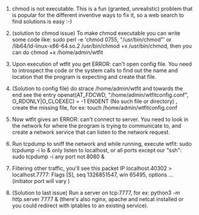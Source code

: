 1. chmod is not executable. This is a fun (granted, unrealistic) problem that is popular for the different inventive ways to fix it, so a web search to find solutions is easy :-)

2. (solution to chmod issue) To make chmod executable you can write some code like: sudo perl -e 'chmod 0755, "/usr/bin/chmod"' or /lib64/ld-linux-x86-64.so.2 /usr/bin/chmod +x /usr/bin/chmod, then you can do chmod +x /home/admin/wtfit

3. Upon execution of wtfit you get ERROR: can't open config file. You need to introspect the code or the system calls to find out the name and location that the program is expecting and create that file.

4. (Solution to config file) do strace /home/admin/wtfit and towards the end see the entry openat(AT_FDCWD, "/home/admin/wtfitconfig.conf", O_RDONLY|O_CLOEXEC) = -1 ENOENT (No such file or directory) , create the missing file, for ex: touch /home/admin/wtfitconfig.conf

5. Now wtfit gives an ERROR: can't connect to server. You need to look in the network for where the program is trying to communicate to, and create a network service that can listen to the network request.

6. Run tcpdump to sniff the network and while running, execute wtfit: sudo tcpdump -i lo & only listen to localhost, or all ports except our "ssh": sudo tcpdump -i any port not 8080 &

7. Filtering other traffic, you'll see this packet IP localhost.40302 > localhost.7777: Flags [S], seq 1326851547, win 65495, options ... (initiator port will vary )

8. (Solution to last issue) Run a server on tcp:7777, for ex: python3 -m http.server 7777 & (there's also nginx, apache and netcat installed or you could redirect with iptables to an existing service).

